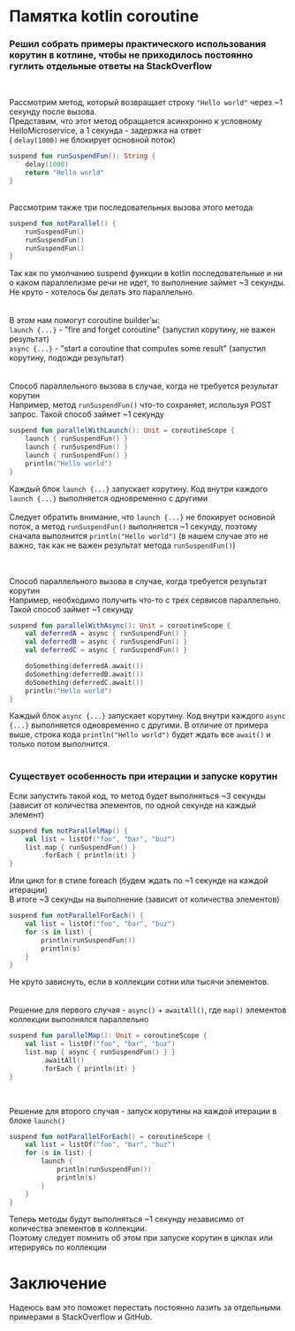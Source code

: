 # Памятка kotlin coroutine
### Решил собрать примеры практического использования корутин в котлине, чтобы не приходилось постоянно гуглить отдельные ответы на StackOverflow
<br/>

Рассмотрим метод, который возвращает строку `"Hello world"` через ~1 секунду после вызова.<br/>
Представим, что этот метод обращается асинхронно к условному HelloMicroservice, а 1 секунда - задержка на ответ  
( `delay(1000)` не блокирует основной поток)
```kotlin
suspend fun runSuspendFun(): String {
    delay(1000)
    return "Hello world"
}
```
<br/>
Рассмотрим также три последовательных вызова этого метода<br/>

```kotlin
suspend fun notParallel() {
    runSuspendFun()
    runSuspendFun()
    runSuspendFun()
}
```
Так как по умолчанию suspend функции в kotlin последовательные и ни о каком параллелизме речи не идет,
то выполнение займет ~3 секунды.<br/>
Не круто - хотелось бы делать это параллельно. 
<br/><br/><br/>
В этом нам помогут coroutine builder'ы:<br/>
`launch {...}` - "fire and forget coroutine" (запустил корутину, не важен результат) <br/>
`async {...}` - "start a coroutine that computes some result" (запустил корутину, подожди результат)
<br/><br/><br/>
Способ параллельного вызова в случае, когда не требуется результат корутин  
Например, метод `runSuspendFun()` что-то сохраняет, используя POST запрос. Такой способ займет ~1 секунду
```kotlin
suspend fun parallelWithLaunch(): Unit = coroutineScope {
    launch { runSuspendFun() }
    launch { runSuspendFun() }
    launch { runSuspendFun() }
    println("Hello world")
}
```
Каждый блок `launch {...}` запускает корутину. Код внутри каждого `launch {...}` выполняется одновременно с другими<br/><br/>
Следует обратить внимание, что `launch {...}` не блокирует основной поток, 
а метод `runSuspendFun()` выполняется ~1 секунду, поэтому сначала выполнится `println("Hello world")`
(в нашем случае это не важно, так как не важен результат метода `runSuspendFun()`)
 
<br/><br/>
Способ параллельного вызова в случае, когда требуется результат корутин <br/>
Например, необходимо получить что-то с трех сервисов параллельно. Такой способ займет ~1 секунду
```kotlin
suspend fun parallelWithAsync(): Unit = coroutineScope {
    val deferredA = async { runSuspendFun() }
    val deferredB = async { runSuspendFun() }
    val deferredC = async { runSuspendFun() }

    doSomething(deferredA.await())
    doSomething(deferredB.await())
    doSomething(deferredC.await())
    println("Hello world")
}
```
Каждый блок `async {...}` запускает корутину. Код внутри каждого `async {...}` выполняется одновременно с другими.
В отличие от примера выше, строка кода `println("Hello world")` будет ждать все `await()` и только потом выполнится.
<br/><br/>

### Существует особенность при итерации и запуске корутин
Если запустить такой код, то метод будет выполняться ~3 секунды <br/>
(зависит от количества элементов, по одной секунде на каждый элемент)
```kotlin
suspend fun notParallelMap() {
    val list = listOf("foo", "bar", "buz")
    list.map { runSuspendFun() }
        .forEach { println(it) }
}
```
Или цикл for в стиле foreach (будем ждать по ~1 секунде на каждой итерации)<br/>
В итоге ~3 секунды на выполнение (зависит от количества элементов)
```kotlin
suspend fun notParallelForEach() {
    val list = listOf("foo", "bar", "buz")
    for (s in list) {
        println(runSuspendFun())
        println(s)
    }
}
```
Не круто зависнуть, если в коллекции сотни или тысячи элементов.
<br/><br/><br/>
Решение для первого случая - `async()` + `awaitAll()`, где `map()` элементов коллекции выполнялся параллельно

```kotlin
suspend fun parallelMap(): Unit = coroutineScope {
    val list = listOf("foo", "bar", "buz")
    list.map { async { runSuspendFun() } }
        .awaitAll()
        .forEach { println(it) }
}
```
<br/>

Решение для второго случая - запуск корутины на каждой итерации в блоке `launch()`<br/>

```kotlin
suspend fun notParallelForEach() = coroutineScope {
    val list = listOf("foo", "bar", "buz")
    for (s in list) {
        launch {
            println(runSuspendFun())
            println(s)
        }
    }
}
```
Теперь методы будут выполняться ~1 секунду независимо от количества элементов в коллекции.  
Поэтому следует помнить об этом при запуске корутин в циклах или итерируясь по коллекции

# Заключение
Надеюсь вам это поможет перестать постоянно лазить за отдельными примерами в StackOverflow и GitHub.

